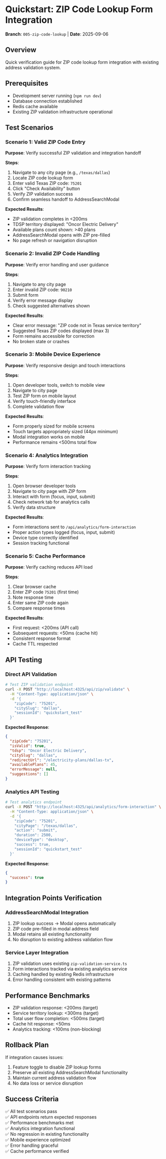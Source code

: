 # Quickstart: ZIP Code Lookup Form Integration

**Branch**: `005-zip-code-lookup` | **Date**: 2025-09-06

## Overview
Quick verification guide for ZIP code lookup form integration with existing address validation system.

## Prerequisites
- Development server running (`npm run dev`)
- Database connection established
- Redis cache available
- Existing ZIP validation infrastructure operational

## Test Scenarios

### Scenario 1: Valid ZIP Code Entry
**Purpose**: Verify successful ZIP validation and integration handoff

**Steps**:
1. Navigate to any city page (e.g., `/texas/dallas`)
2. Locate ZIP code lookup form
3. Enter valid Texas ZIP code: `75201`
4. Click "Check Availability" button
5. Verify ZIP validation success
6. Confirm seamless handoff to AddressSearchModal

**Expected Results**:
- ZIP validation completes in <200ms
- TDSP territory displayed: "Oncor Electric Delivery"
- Available plans count shown: >40 plans
- AddressSearchModal opens with ZIP pre-filled
- No page refresh or navigation disruption

### Scenario 2: Invalid ZIP Code Handling
**Purpose**: Verify error handling and user guidance

**Steps**:
1. Navigate to any city page
2. Enter invalid ZIP code: `90210`
3. Submit form
4. Verify error message display
5. Check suggested alternatives shown

**Expected Results**:
- Clear error message: "ZIP code not in Texas service territory"
- Suggested Texas ZIP codes displayed (max 3)
- Form remains accessible for correction
- No broken state or crashes

### Scenario 3: Mobile Device Experience
**Purpose**: Verify responsive design and touch interactions

**Steps**:
1. Open developer tools, switch to mobile view
2. Navigate to city page
3. Test ZIP form on mobile layout
4. Verify touch-friendly interface
5. Complete validation flow

**Expected Results**:
- Form properly sized for mobile screens
- Touch targets appropriately sized (44px minimum)
- Modal integration works on mobile
- Performance remains <500ms total flow

### Scenario 4: Analytics Integration
**Purpose**: Verify form interaction tracking

**Steps**:
1. Open browser developer tools
2. Navigate to city page with ZIP form
3. Interact with form (focus, input, submit)
4. Check network tab for analytics calls
5. Verify data structure

**Expected Results**:
- Form interactions sent to `/api/analytics/form-interaction`
- Proper action types logged (focus, input, submit)
- Device type correctly identified
- Session tracking functional

### Scenario 5: Cache Performance
**Purpose**: Verify caching reduces API load

**Steps**:
1. Clear browser cache
2. Enter ZIP code `75201` (first time)
3. Note response time
4. Enter same ZIP code again
5. Compare response times

**Expected Results**:
- First request: <200ms (API call)
- Subsequent requests: <50ms (cache hit)
- Consistent response format
- Cache TTL respected

## API Testing

### Direct API Validation
```bash
# Test ZIP validation endpoint
curl -X POST "http://localhost:4325/api/zip/validate" \
  -H "Content-Type: application/json" \
  -d '{
    "zipCode": "75201",
    "citySlug": "dallas",
    "sessionId": "quickstart_test"
  }'
```

**Expected Response**:
```json
{
  "zipCode": "75201",
  "isValid": true,
  "tdsp": "Oncor Electric Delivery",
  "citySlug": "dallas",
  "redirectUrl": "/electricity-plans/dallas-tx",
  "availablePlans": 45,
  "errorMessage": null,
  "suggestions": []
}
```

### Analytics API Testing
```bash
# Test analytics endpoint
curl -X POST "http://localhost:4325/api/analytics/form-interaction" \
  -H "Content-Type: application/json" \
  -d '{
    "zipCode": "75201",
    "cityPage": "/texas/dallas",
    "action": "submit",
    "duration": 2500,
    "deviceType": "desktop",
    "success": true,
    "sessionId": "quickstart_test"
  }'
```

**Expected Response**:
```json
{
  "success": true
}
```

## Integration Points Verification

### AddressSearchModal Integration
1. ZIP lookup success → Modal opens automatically
2. ZIP code pre-filled in modal address field
3. Modal retains all existing functionality
4. No disruption to existing address validation flow

### Service Layer Integration
1. ZIP validation uses existing `zip-validation-service.ts`
2. Form interactions tracked via existing analytics service
3. Caching handled by existing Redis infrastructure
4. Error handling consistent with existing patterns

## Performance Benchmarks
- ZIP validation response: <200ms (target)
- Service territory lookup: <300ms (target)
- Total user flow completion: <500ms (target)
- Cache hit response: <50ms
- Analytics tracking: <100ms (non-blocking)

## Rollback Plan
If integration causes issues:
1. Feature toggle to disable ZIP lookup forms
2. Preserve all existing AddressSearchModal functionality
3. Maintain current address validation flow
4. No data loss or service disruption

## Success Criteria
✅ All test scenarios pass  
✅ API endpoints return expected responses  
✅ Performance benchmarks met  
✅ Analytics integration functional  
✅ No regression in existing functionality  
✅ Mobile experience optimized  
✅ Error handling graceful  
✅ Cache performance verified